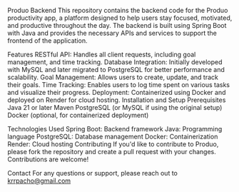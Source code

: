 Produo Backend
This repository contains the backend code for the Produo productivity app, a platform designed to help users stay focused, motivated, and productive throughout the day. 
The backend is built using Spring Boot with Java and provides the necessary APIs and services to support the frontend of the application.

Features
RESTful API: Handles all client requests, including goal management, and time tracking.
Database Integration: Initially developed with MySQL and later migrated to PostgreSQL for better performance and scalability.
Goal Management: Allows users to create, update, and track their goals.
Time Tracking: Enables users to log time spent on various tasks and visualize their progress.
Deployment: Containerized using Docker and deployed on Render for cloud hosting.
Installation and Setup
Prerequisites
Java 21 or later
Maven
PostgreSQL (or MySQL if using the original setup)
Docker (optional, for containerized deployment)


Technologies Used
Spring Boot: Backend framework
Java: Programming language
PostgreSQL: Database management
Docker: Containerization
Render: Cloud hosting
Contributing
If you'd like to contribute to Produo, please fork the repository and create a pull request with your changes. Contributions are welcome!


Contact
For any questions or support, please reach out to krrpacho@gmail.com
